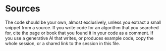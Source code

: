 # Sources


The code should be your own, almost exclusively, unless you 
extract a small snippet from a source. If you write code for 
an algorithm that you searched for, cite the page or book that 
you found it in your code as a comment. If you use a generative 
AI that writes, or produces example code, copy the whole session, 
or a shared link to the session in this file.